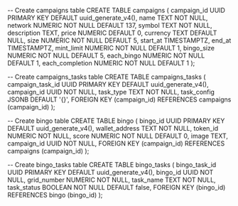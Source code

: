 -- Create campaigns table
CREATE TABLE campaigns (
campaign_id UUID PRIMARY KEY DEFAULT uuid_generate_v4(),
name TEXT NOT NULL,
network NUMERIC NOT NULL DEFAULT 137,
symbol TEXT NOT NULL,
description TEXT,
price NUMERIC DEFAULT 0,
currency TEXT DEFAULT NULL,
size NUMERIC NOT NULL DEFAULT 5,
start_at TIMESTAMPTZ,
end_at TIMESTAMPTZ,
mint_limit NUMERIC NOT NULL DEFAULT 1,
bingo_size NUMERIC NOT NULL DEFAULT 5,
each_bingo NUMERIC NOT NULL DEFAULT 1,
each_completion NUMERIC NOT NULL DEFAULT 1
);

-- Create campaigns_tasks table
CREATE TABLE campaigns_tasks (
campaign_task_id UUID PRIMARY KEY DEFAULT uuid_generate_v4(),
campaign_id UUID NOT NULL,
task_type TEXT NOT NULL,
task_config JSONB DEFAULT '{}',
FOREIGN KEY (campaign_id) REFERENCES campaigns (campaign_id)
);

-- Create bingo table
CREATE TABLE bingo (
bingo_id UUID PRIMARY KEY DEFAULT uuid_generate_v4(),
wallet_address TEXT NOT NULL,
token_id NUMERIC NOT NULL,
score NUMERIC NOT NULL DEFAULT 0,
image TEXT,
campaign_id UUID NOT NULL,
FOREIGN KEY (campaign_id) REFERENCES campaigns (campaign_id)
);

-- Create bingo_tasks table
CREATE TABLE bingo_tasks (
bingo_task_id UUID PRIMARY KEY DEFAULT uuid_generate_v4(),
bingo_id UUID NOT NULL,
grid_number NUMERIC NOT NULL,
task_name TEXT NOT NULL,
task_status BOOLEAN NOT NULL DEFAULT false,
FOREIGN KEY (bingo_id) REFERENCES bingo (bingo_id)
);
